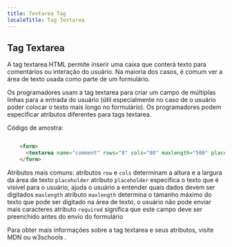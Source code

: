 ```yaml
---
title: Textarea Tag
localeTitle: Tag Textarea
---
```

## Tag Textarea

A tag textarea HTML permite inserir uma caixa que conterá texto para comentários ou interação do usuário. Na maioria dos casos, é comum ver a área de texto usada como parte de um formulário.

Os programadores usam a tag textarea para criar um campo de múltiplas linhas para a entrada do usuário (útil especialmente no caso de o usuário poder colocar o texto mais longo no formulário). Os programadores podem especificar atributos diferentes para tags textarea.

Código de amostra:

```html

    <form> 
      <textarea name="comment" rows="8" cols="80" maxlength="500" placeholder="Enter your comment here..." required></textarea> 
    </form> 
```

Atributos mais comuns: atributos `row` e `cols` determinam a altura e a largura da área de texto `placeholder` atributo `placeholder` especifica o texto que é visível para o usuário, ajuda o usuário a entender quais dados devem ser digitados `maxlength` atributo `maxlength` determina o tamanho máximo do texto que pode ser digitado na área de texto, o usuário não pode enviar mais caracteres atributo `required` significa que este campo deve ser preenchido antes do envio do formulário

Para obter mais informações sobre a tag textarea e seus atributos, visite MDN ou w3schools .